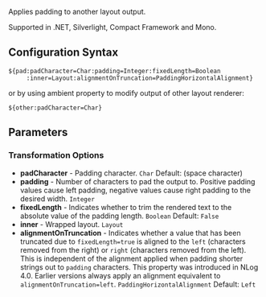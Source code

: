 Applies padding to another layout output. 

Supported in .NET, Silverlight, Compact Framework and Mono.

## Configuration Syntax
```
${pad:padCharacter=Char:padding=Integer:fixedLength=Boolean
     :inner=Layout:alignmentOnTruncation=PaddingHorizontalAlignment}
```

or by using ambient property to modify output of other layout renderer:

```
${other:padCharacter=Char}
```

## Parameters
### Transformation Options
* **padCharacter** - Padding character. `Char` Default: (space character)
* **padding** - Number of characters to pad the output to.
Positive padding values cause left padding, negative values cause right padding to the desired width. `Integer`
* **fixedLength** - Indicates whether to trim the rendered text to the absolute value of the padding length. `Boolean` Default: `False`
* **inner** - Wrapped layout. `Layout`
* **alignmentOnTruncation** - Indicates whether a value that has been truncated due to `fixedLength=true` is aligned to the `left` (characters removed from the right) or `right` (characters removed from the left). This is independent of the alignment applied when padding shorter strings out to `padding` characters. This property was introduced in NLog 4.0. Earlier versions always apply an alignment equivalent to `alignmentOnTruncation=left`. `PaddingHorizontalAlignment` Default: `Left`